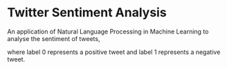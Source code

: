 # Twitter Sentiment Analysis

An application of Natural Language Processing in Machine Learning to analyse the sentiment of tweets, 

where label 0 represents a positive tweet and label 1 represents a negative tweet.
